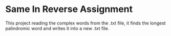   <h1>Same In Reverse Assignment</h1>
  This project reading the complex words from the .txt file, it finds the longest palindromic word and writes it into a new .txt file.
